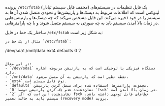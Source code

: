 پرونده `/etc/fstab` (مخفف فایل سیستم تبادل) یک فایل تنظیمات در سیستم‌های لینوکس است که اطلاعات مربوط به دیسک‌ها و پارتیشن‌ها و نحوه‌ی متصل شدن آن‌ها به سیستم را در خود ذخیره می‌کند. این فایل مشخص می‌کند که چه دیسک‌ها و پارتیشن‌هایی در زمان بالا آمدن سیستم باید به چه صورتی به سیستم متصل شوند و با چه پارامترهایی.

ساختار یک خط در فایل `/etc/fstab` به شکل زیر است:

```
مثال از یک خط در `/etc/fstab`:

```
/dev/sda1  /mnt/data  ext4  defaults  0 2
```

در این مثال:
- `/dev/sda1` دستگاه فیزیکی یا لوجیکی است که به پارتیشن مربوطه اشاره دارد.
- `/mnt/data` نقطه نظیر است که پارتیشن به آن متصل می‌شود.
- `ext4` نوع فایل سیستم است.
- `defaults` مجموعه پارامترها استفاده شده برای متصل کردن پارتیشن.
- `0` نشان‌دهنده عدم چک کردن پارتیشن توسط `fsck` در زمان بالا آمدن است.
- `2` نشان‌دهنده این است که اگر fsck خطاهای قابل توجهی داشته باشد، سیستم باید به حالت تعمیر (recovery mode) بروید.
